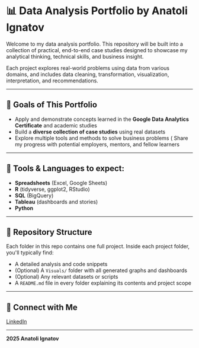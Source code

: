# 📊 Data Analysis Portfolio by Anatoli Ignatov

Welcome to my data analysis portfolio. This repository will be built into a collection of practical, end-to-end case studies designed to showcase my analytical thinking, technical skills, and business insight.

Each project explores real-world problems using data from various domains, and includes data cleaning, transformation, visualization, interpretation, and recommendations.

---

## 🎯 Goals of This Portfolio

* Apply and demonstrate concepts learned in the **Google Data Analytics Certificate** and academic studies
* Build a **diverse collection of case studies** using real datasets
* Explore multiple tools and methods to solve business problems
( Share my progress with potential employers, mentors, and fellow learners

---

## 🧰 Tools & Languages to expect:

* **Spreadsheets** (Excel, Google Sheets)
* **R** (tidyverse, ggplot2, RStudio)
* **SQL** (BigQuery)
* **Tableau** (dashboards and stories)
* **Python** 

---

## 📁 Repository Structure

Each folder in this repo contains one full project. Inside each project folder, you'll typically find:

* A detailed analysis and code snippets
* (Optional) A `Visuals/` folder with all generated graphs and dashboards
* (Optional) Any relevant datasets or scripts
* A `README.md` file in every folder explaining its contents and project scope

---

## 📎 Connect with Me

[LinkedIn](https://www.linkedin.com/in/anatoli-ignatov-45891421a/)

---

**2025 Anatoli Ignatov**
